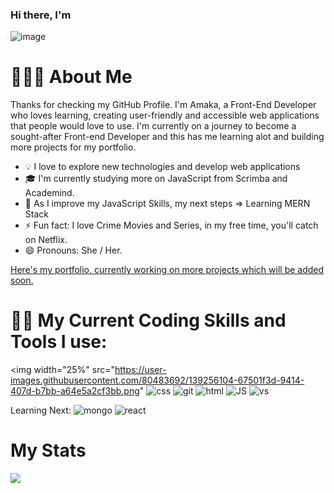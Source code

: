 ### Hi there, I'm 

![image](https://user-images.githubusercontent.com/80483692/138687973-66026678-89f3-4b75-ad4b-caf2842d7f82.png)

# 👨🏻‍💻  About Me

Thanks for checking my GitHub Profile. I'm Amaka, a Front-End Developer who loves learning, creating user-friendly and accessible web applications that people would love to use. I'm currently on a journey to become a sought-after Front-end Developer and this has me learning alot and building more projects for my portfolio.

- 💡 I love to explore new technologies and develop web applications
- 🎓 I'm currently studying more on JavaScript from Scrimba and Academind.
- 🌱 As I improve my JavaScript Skills, my next steps  => Learning MERN Stack
- ⚡  Fun fact: I love Crime Movies and Series, in my free time, you'll catch on Netflix. 
- 😄 Pronouns: She / Her.

<a href="https://amakaogujiofor.netlify.app/">Here's my portfolio, currently working on more projects which will be added soon.</a>

# 👩‍💻 My Current Coding Skills  and Tools I use:

<img width="25%" src="https://user-images.githubusercontent.com/80483692/139256104-67501f3d-9414-407d-b7bb-a64e5a2cf3bb.png"
![css](https://user-images.githubusercontent.com/80483692/139256109-5af98c53-b0c8-47c9-9015-7d1eeebee578.png)
![git](https://user-images.githubusercontent.com/80483692/139256111-93ea4887-41ea-46b1-83f2-fde378b3cf6e.png)
![html](https://user-images.githubusercontent.com/80483692/139256113-97dbe117-2b29-47b6-88aa-de88dcef0754.png)
![JS](https://user-images.githubusercontent.com/80483692/139256117-1eaed0a2-01ed-4611-9d01-22cb1d90823b.png)
![vs](https://user-images.githubusercontent.com/80483692/139256121-1a2160dc-76e0-4c56-a898-e7554a38a7ef.png)

Learning Next:
![mongo](https://user-images.githubusercontent.com/80483692/139256188-eb562714-7737-47e2-854d-2adf55394e54.png)
![react](https://user-images.githubusercontent.com/80483692/139256190-810b1164-543a-4aa2-b8ca-d036f725f120.png)

# My Stats
<img 
   src="https://github-readme-stats.vercel.app/api?username=amakaogujiofor&show_icons=true&theme=tokyonight" 
/>
    

<!--
**amakaogujiofor/amakaogujiofor** is a ✨ _special_ ✨ repository because its `README.md` (this file) appears on your GitHub profile.

Here are some ideas to get you started:

- 🔭 I’m currently working on ...
- 🌱 I’m currently learning ...
- 👯 I’m looking to collaborate on ...
- 🤔 I’m looking for help with ...
- 💬 Ask me about ...
- 📫 How to reach me: ...
- 😄 Pronouns: ...
- ⚡ Fun fact: ...
-->
